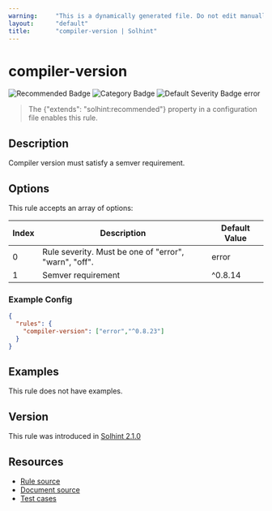 ```yaml
---
warning:     "This is a dynamically generated file. Do not edit manually."
layout:      "default"
title:       "compiler-version | Solhint"
---
```


# compiler-version
![Recommended Badge](https://img.shields.io/badge/-Recommended-brightgreen)
![Category Badge](https://img.shields.io/badge/-Security%20Rules-informational)
![Default Severity Badge error](https://img.shields.io/badge/Default%20Severity-error-red)
> The {"extends": "solhint:recommended"} property in a configuration file enables this rule.


## Description
Compiler version must satisfy a semver requirement.

## Options
This rule accepts an array of options:

| Index | Description                                           | Default Value |
| ----- | ----------------------------------------------------- | ------------- |
| 0     | Rule severity. Must be one of "error", "warn", "off". | error         |
| 1     | Semver requirement                                    | ^0.8.14       |


### Example Config
```json
{
  "rules": {
    "compiler-version": ["error","^0.8.23"]
  }
}
```


## Examples
This rule does not have examples.

## Version
This rule was introduced in [Solhint 2.1.0](https://github.com/solhint-community/solhint-community/tree/v2.1.0)

## Resources
- [Rule source](https://github.com/solhint-community/solhint-community/tree/master/lib/rules/security/compiler-version.js)
- [Document source](https://github.com/solhint-community/solhint-community/tree/master/docs/rules/security/compiler-version.md)
- [Test cases](https://github.com/solhint-community/solhint-community/tree/master/test/rules/security/compiler-version.js)

